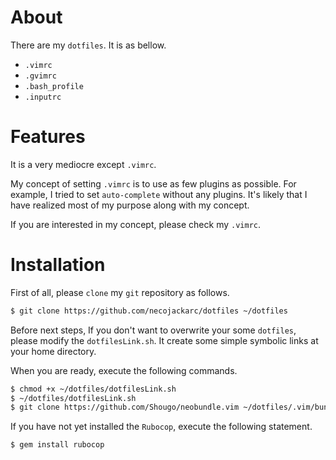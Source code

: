 # About
There are my ``dotfiles``. It is as bellow.

- ``.vimrc``
- ``.gvimrc``
- ``.bash_profile``
- ``.inputrc`` 

# Features
It is a very mediocre except ``.vimrc``.

My concept of setting ``.vimrc`` is to use as few plugins as possible. For example, I tried to set ``auto-complete`` without any plugins. It's likely that I have realized most of my purpose along with my concept.

If you are interested in my concept, please check my ``.vimrc``.

# Installation
First of all, please ``clone`` my ``git`` repository as follows.

```sh
$ git clone https://github.com/necojackarc/dotfiles ~/dotfiles
```

Before next steps, If you don't want to overwrite your some ``dotfiles``, please modify the ``dotfilesLink.sh``. It create some simple symbolic links at your home directory.

When you are ready, execute the following commands.

```sh
$ chmod +x ~/dotfiles/dotfilesLink.sh
$ ~/dotfiles/dotfilesLink.sh
$ git clone https://github.com/Shougo/neobundle.vim ~/dotfiles/.vim/bundle/neobundle.vim
```

If you have not yet installed the ``Rubocop``, execute the following statement.

```sh
$ gem install rubocop
```
